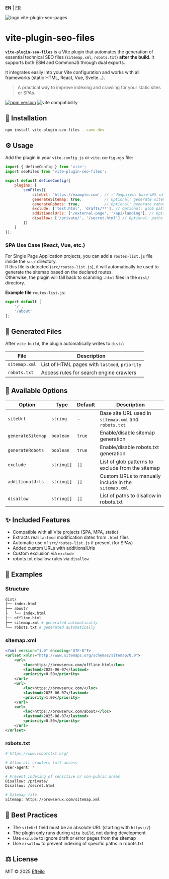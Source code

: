 **EN** | [FR](./fr/README.md)

<div>
  <img src="https://browserux.com/assets/img/logo/logo-vite-plugin-seo-pages.png" alt="logo vite-plugin-seo-pages"/>
</div>

# vite-plugin-seo-files

**`vite-plugin-seo-files`** is a Vite plugin that automates the generation of essential technical SEO files (`sitemap.xml`, `robots.txt`) **after the build**. It supports both ESM and CommonJS through dual exports.

It integrates easily into your Vite configuration and works with all frameworks (static HTML, React, Vue, Svelte…).

> A practical way to improve indexing and crawling for your static sites or SPAs.

[![npm version](https://img.shields.io/npm/v/vite-plugin-seo-files.svg)](https://www.npmjs.com/package/vite-plugin-seo-files)
![vite compatibility](https://img.shields.io/badge/Vite-4%2B%20%7C%205%2B-646CFF.svg?logo=vite&logoColor=white)


## 🚀 Installation

```bash
npm install vite-plugin-seo-files --save-dev
```

## ⚙️ Usage

Add the plugin in your `vite.config.js` or `vite.config.mjs` file:

```js
import { defineConfig } from 'vite';
import seoFiles from 'vite-plugin-seo-files';

export default defineConfig({
    plugins: [
        seoFiles({
            siteUrl: 'https://example.com', // ✅ Required: base URL of your site
            generateSitemap: true,          // Optional: generate sitemap.xml (default: true)
            generateRobots: true,           // Optional: generate robots.txt (default: true)
            exclude: ['test.html', 'drafts/**'], // Optional: glob patterns to exclude from sitemap
            additionalUrls: ['/external-page', '/api/landing'], // Optional: extra URLs to manually include in sitemap
            disallow: ['/private/', '/secret.html'] // Optional: paths to disallow in robots.txt
        })
    ]
});
```

### SPA Use Case (React, Vue, etc.)

For Single Page Application projects, you can add a `routes-list.js` file inside the `src/` directory.  
If this file is detected (`src/routes-list.js`), it will automatically be used to generate the sitemap based on the declared routes.  
Otherwise, the plugin will fall back to scanning `.html` files in the `dist/` directory.

**Example file** `routes-list.js`:

```js
export default [
    '/',
    '/about'
];
```

## 🧾 Generated Files

After `vite build`, the plugin automatically writes to `dist/`:

| File          | Description                                        |
|---------------|----------------------------------------------------|
| `sitemap.xml` | List of HTML pages with `lastmod`, `priority`     |
| `robots.txt`  | Access rules for search engine crawlers            |

## 🔧 Available Options

| Option            | Type       | Default   | Description                                                      |
|-------------------|------------|-----------|------------------------------------------------------------------|
| `siteUrl`         | `string`   | -         | Base site URL used in `sitemap.xml` and `robots.txt`             |
| `generateSitemap` | `boolean`  | `true`    | Enable/disable sitemap generation                                |
| `generateRobots`  | `boolean`  | `true`    | Enable/disable robots.txt generation                             |
| `exclude`         | `string[]` | `[]`      | List of glob patterns to exclude from the sitemap                |
| `additionalUrls`  | `string[]` | `[]`      | Custom URLs to manually include in the `sitemap.xml`             |
| `disallow`        | `string[]` | `[]`      | List of paths to disallow in robots.txt                          |

## ✨ Included Features

- Compatible with all Vite projects (SPA, MPA, static)
- Extracts real `lastmod` modification dates from `.html` files
- Automatic use of `src/routes-list.js` if present (for SPAs)
- Added custom URLs with additionalUrls
- Custom exclusion via `exclude`
- robots.txt disallow rules via `disallow`

## 📁 Examples

### Structure

```bash
dist/
├── index.html
├── about/
├   └── index.html
├── offline.html
├── sitemap.xml # generated automatically
└── robots.txt # generated automatically
```

### sitemap.xml

```xml
<?xml version="1.0" encoding="UTF-8"?>
<urlset xmlns="http://www.sitemaps.org/schemas/sitemap/0.9">
    <url>
        <loc>https://browserux.com/offline.html</loc>
        <lastmod>2025-06-07</lastmod>
        <priority>0.50</priority>
    </url>
    <url>
        <loc>https://browserux.com/</loc>
        <lastmod>2025-06-07</lastmod>
        <priority>1.00</priority>
    </url>
    <url>
        <loc>https://browserux.com/about/</loc>
        <lastmod>2025-06-07</lastmod>
        <priority>0.50</priority>
    </url>
</urlset>
```

### robots.txt

```bash
# https://www.robotstxt.org/

# Allow all crawlers full access
User-agent: *

# Prevent indexing of sensitive or non-public areas
Disallow: /private/
Disallow: /secret.html

# Sitemap file
Sitemap: https://browserux.com/sitemap.xml
```

## 📌 Best Practices

- The `siteUrl` field must be an absolute URL (starting with `https://`)
- The plugin only runs during `vite build`, not during development
- Use `exclude` to ignore draft or error pages from the sitemap
- Use `disallow` to prevent indexing of specific paths in robots.txt

## ⚖️ License

MIT © 2025 [Effeilo](https://github.com/Effeilo)